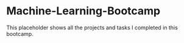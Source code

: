 # Machine-Learning-Bootcamp
This placeholder shows all the projects and tasks I completed in this bootcamp.
